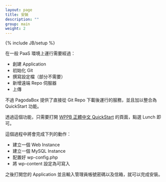 ```yaml
---
layout: page
title: 安裝
description: ""
group: main
weight: 2
---
```

{% include JB/setup %}

在一般 PaaS 環境上運行需要經過：

* 創建 Application
* 初始化 Git
* 撰寫設定檔（部分不需要）
* 新增遠端 Repo 伺服器
* 上傳

不過 PagodaBox 提供了直接從 Git Repo 下載後運行的服務，並且加以整合為 QuickStart 功能。

透過這個功能，只需要打開 [WPPB 正體中文 QuickStart](https://pagodabox.com/cafe/elct9620/wordpress-zhtw) 的頁面，點選 Lunch 即可。

這個過程中將會完成下列的動作：

* 建立一個 Web Instance
* 建立一個 MySQL Instance
* 配置好 wp-config.php
* 將 wp-content 設定為可寫入

之後打開您的 Application 並且輸入管理員帳號密碼以及信箱，就可以完成安裝。
